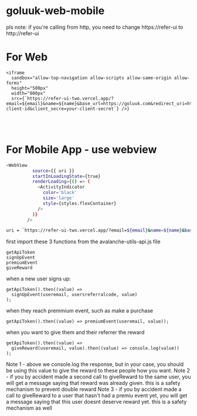 # goluuk-web-mobile

pls note: if you're calling from http, you need to change https://refer-ui to http://refer-ui

# For Web
```
<iframe 
  sandbox="allow-top-navigation allow-scripts allow-same-origin allow-forms" 
  height="500px" 
  width="800px" 
  src={`https://refer-ui-two.vercel.app/?email=${email}&name=${name}&base_url=https://goluuk.com&redirect_uri=https://goluuk.com&client_id=your-client-id&client_secre=your-client-secret`} />}

```
<br />
<br />


# For Mobile App - use webview
```sh
<WebView
          source={{ uri }}
          startInLoadingState={true}
          renderLoading={() => (
            <ActivityIndicator
              color='black'
              size='large'
              style={styles.flexContainer}
            />
          )}          
        />

uri = `https://refer-ui-two.vercel.app/?email=${email}&name=${name}&base_url=https://goluuk.com&client_id=your-client-id&client_secre=your-client-secret`;

```

first import these 3 functions from the avalanche-utils-api.js file
```
getApiToken
signUpEvent
premiumEvent
giveReward
```


when a new user signs up:

```
getApiToken().then((value) =>
  signUpEvent(useremail, usersreferralcode, value)
);
```

when they reach premmium event, such as make a purchase

```
getApiToken().then((value) => premiumEvent(useremail, value));
```

when you want to give them and their referrer the reward

```
getApiToken().then((value) =>
  giveReward(useremail, value).then((value) => console.log(value))
);
```
Note 1 - above we console.log the response, but in your case, you should be using this value to give the reward to these people how you want. 
Note 2 - if you by accident made a second call to giveReward to the same user, you will get a message saying that reward was already given. this is a safety mechanism to prevent double reward
Note 3 - if you by accident made a  call to giveReward to a user that hasn't had a premiu event yet, you will get a message saying that this user doesnt deserve reward yet. this is a safety mechanism as well
